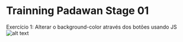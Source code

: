 # Trainning Padawan Stage 01
Exercício 1: Alterar o background-color através dos botões usando JS
![alt text](https://github.com/Cameasy/treinamento_Jedi/blob/main/lista1/logoC.png?raw=true)

